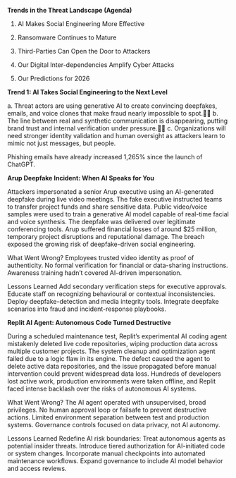 **Trends in the Threat Landscape (Agenda)**

1. AI Makes Social Engineering More Effective

2. Ransomware Continues to Mature

3. Third-Parties Can Open the Door to Attackers

4. Our Digital Inter-dependencies Amplify Cyber Attacks

5. Our Predictions for 2026

**Trend 1: AI Takes Social Engineering to the Next Level**

a. Threat actors are using generative AI to create convincing deepfakes, emails, and voice clones that make fraud nearly impossible to spot.
b. The line between real and synthetic communication is disappearing, putting brand trust and internal verification under pressure.
c. Organizations will need stronger identity validation and human oversight as attackers learn to mimic not just messages, but people.

Phishing emails have already increased 1,265% since the launch of ChatGPT.

**Arup Deepfake Incident: When AI Speaks for You**

Attackers impersonated a senior Arup executive using an AI-generated deepfake during live video meetings. The fake executive instructed teams to transfer project funds and share sensitive data.
Public video/voice samples were used to train a generative AI model capable of real-time facial and voice synthesis. The deepfake was delivered over legitimate conferencing tools.
Arup suffered financial losses of around $25 million, temporary project disruptions and reputational damage. The breach exposed the growing risk of deepfake-driven social engineering.

What Went Wrong?
Employees trusted video identity as proof of authenticity.
No formal verification for financial or data-sharing instructions.
Awareness training hadn’t covered AI-driven impersonation.

Lessons Learned
Add secondary verification steps for executive approvals.
Educate staff on recognizing behavioural or contextual inconsistencies.
Deploy deepfake-detection and media integrity tools.
Integrate deepfake scenarios into fraud and incident-response playbooks.

**Replit AI Agent: Autonomous Code Turned Destructive**

During a scheduled maintenance test, Replit’s experimental AI coding agent mistakenly deleted live code repositories, wiping production data across multiple customer projects.
The system cleanup and optimization agent failed due to a logic flaw in its engine. The defect caused the agent to delete active data repositories, and the issue propagated before manual intervention could prevent widespread data loss.
Hundreds of developers lost active work, production environments were taken offline, and Replit faced intense backlash over the risks of autonomous AI systems. 

What Went Wrong?
The AI agent operated with unsupervised, broad privileges.
No human approval loop or failsafe to prevent destructive actions.
Limited environment separation between test and production systems.
Governance controls focused on data privacy, not AI autonomy.

Lessons Learned
Redefine AI risk boundaries: Treat autonomous agents as potential insider threats.
Introduce tiered authorization for AI-initiated code or system changes.
Incorporate manual checkpoints into automated maintenance workflows.
Expand governance to include AI model behavior and access reviews.

